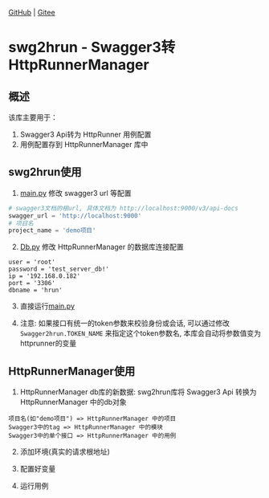 [GitHub](https://github.com/shigebeyond/swg2hrun) | [Gitee](https://gitee.com/shigebeyond/swg2hrun)

# swg2hrun - Swagger3转HttpRunnerManager

## 概述
该库主要用于：
1. Swagger3 Api转为 HttpRunner 用例配置
2. 用例配置存到 HttpRunnerManager 库中

## swg2hrun使用
1. [main.py](main.py) 修改 swagger3 url 等配置
```python
# swagger3文档的根url, 具体文档为 http://localhost:9000/v3/api-docs
swagger_url = 'http://localhost:9000'
# 项目名
project_name = 'demo项目'
```

2. [Db.py](Db.py) 修改 HttpRunnerManager 的数据库连接配置
```
user = 'root'
password = 'test_server_db!'
ip = '192.168.0.182'
port = '3306'
dbname = 'hrun'
```

3.  直接运行[main.py](main.py)

4. 注意:
如果接口有统一的token参数来校验身份或会话, 可以通过修改 `Swagger2hrun.TOKEN_NAME` 来指定这个token参数名, 本库会自动将参数值变为httprunner的变量

## HttpRunnerManager使用
1. HttpRunnerManager db库的新数据:
swg2hrun库将 Swagger3 Api 转换为 HttpRunnerManager 中的db对象
```
项目名(如"demo项目") => HttpRunnerManager 中的项目
Swagger3中的tag => HttpRunnerManager 中的模块
Swagger3中的单个接口 => HttpRunnerManager 中的用例
```

2. 添加环境(真实的请求根地址)

3. 配置好变量

4. 运行用例
